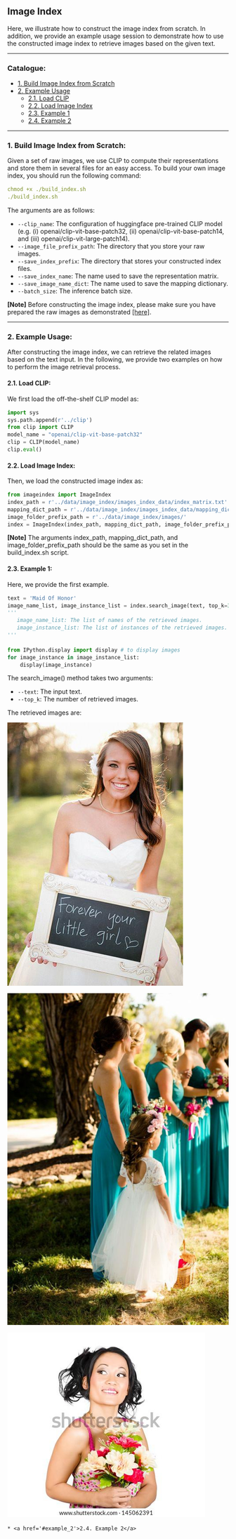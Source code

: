 ## Image Index
Here, we illustrate how to construct the image index from scratch. In addition, we provide an example usage session to demonstrate how to use the constructed image index to retrieve images based on the given text.

****
### Catalogue:
* <a href='#build_index'>1. Build Image Index from Scratch</a>
* <a href='#example_usage'>2. Example Usage</a>
    * <a href='#load_clip'>2.1. Load CLIP</a>
    * <a href='#load_index'>2.2. Load Image Index</a>
    * <a href='#example_1'>2.3. Example 1</a>
    * <a href='#example_2'>2.4. Example 2</a>

****

<span id='build_index'/>

### 1. Build Image Index from Scratch:
Given a set of raw images, we use CLIP to compute their representations and store them in several files for an easy access. To build your own image index, you should run the following command:
```yaml
chmod +x ./build_index.sh
./build_index.sh
```
The arguments are as follows:
* `--clip_name`: The configuration of huggingface pre-trained CLIP model (e.g. (i) openai/clip-vit-base-patch32, (ii) openai/clip-vit-base-patch14, and (iii) openai/clip-vit-large-patch14).
* `--image_file_prefix_path`: The directory that you store your raw images.
* `--save_index_prefix`: The directory that stores your constructed index files.
* `--save_index_name`: The name used to save the representation matrix.
* `--save_image_name_dict`: The name used to save the mapping dictionary.
* `--batch_size`: The inference batch size.

**[Note]** Before constructing the image index, please make sure you have prepared the raw images as demonstrated [[here]](https://github.com/yxuansu/MAGIC/tree/main/story_generation/data#11-download-raw-images).

****

<span id='example_usage'/>

### 2. Example Usage:
After constructing the image index, we can retrieve the related images based on the text input. In the following, we provide two examples on how to perform the image retrieval process.

<span id='load_clip'/>

#### 2.1. Load CLIP:
We first load the off-the-shelf CLIP model as:
```python
import sys
sys.path.append(r'../clip')
from clip import CLIP
model_name = "openai/clip-vit-base-patch32"
clip = CLIP(model_name)
clip.eval()
```

<span id='load_index'/>

#### 2.2. Load Image Index:
Then, we load the constructed image index as:
```python
from imageindex import ImageIndex
index_path = r'../data/image_index/images_index_data/index_matrix.txt'
mapping_dict_path = r'../data/image_index/images_index_data/mapping_dict.json'
image_folder_prefix_path = r'../data/image_index/images/'
index = ImageIndex(index_path, mapping_dict_path, image_folder_prefix_path, clip)
```

**[Note]** The arguments index_path, mapping_dict_path, and image_folder_prefix_path should be the same as you set in the build_index.sh script. 

<span id='example_1'/>

#### 2.3. Example 1:
Here, we provide the first example.
```python
text = 'Maid Of Honor'
image_name_list, image_instance_list = index.search_image(text, top_k=3)
'''
   image_name_list: The list of names of the retrieved images.
   image_instance_list: The list of instances of the retrieved images.
'''

from IPython.display import display # to display images
for image_instance in image_instance_list:
    display(image_instance)
```
The search_image() method takes two arguments:
* `--text`: The input text.
* `--top_k`: The number of retrieved images.

The retrieved images are:

![Alt text](example_images/3a8faacd322e262dbe1de2e837508449--daddys-little-girls-baby-girls.jpg?raw=true "Image 2 of Example 1")

![Alt text](example_images/f110f8e0fa9b1adc0cd36515e8771a02--davids-bridal-bridesmaid-long-bridesmaid-dresses.jpg?raw=true "Image 2 of Example 1")

![Alt text](example_images/stock-photo-isolated-image-of-a-beautiful-asian-girl-accepting-a-colourful-bunch-of-flowers-nature-love-145062391.jpg?raw=true "Image 2 of Example 1")




    * <a href='#example_2'>2.4. Example 2</a>


